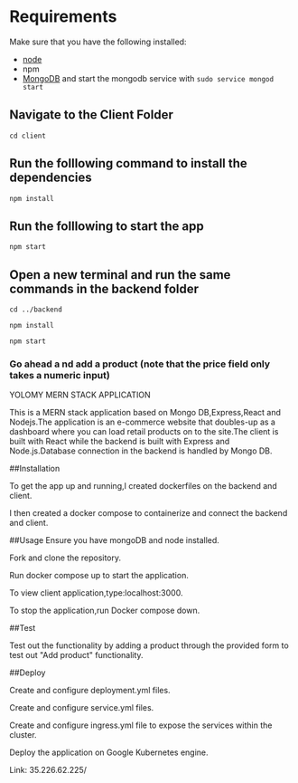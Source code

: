 # Requirements
Make sure that you have the following installed:
- [node](https://www.digitalocean.com/community/tutorials/how-to-install-node-js-on-ubuntu-18-04) 
- npm 
- [MongoDB](https://docs.mongodb.com/manual/tutorial/install-mongodb-on-ubuntu/) and start the mongodb service with `sudo service mongod start`

## Navigate to the Client Folder 
 `cd client`

## Run the folllowing command to install the dependencies 
 `npm install`

## Run the folllowing to start the app
 `npm start`

## Open a new terminal and run the same commands in the backend folder
 `cd ../backend`

 `npm install`

 `npm start`

 ### Go ahead a nd add a product (note that the price field only takes a numeric input)


YOLOMY MERN STACK APPLICATION

This is a MERN stack application based on Mongo DB,Express,React and Nodejs.The application is an e-commerce website that doubles-up as a dashboard where you can load retail products on to the site.The client is built with React while the backend is built with Express and Node.js.Database connection in the backend is handled by Mongo DB.

##Installation

To get the app up and running,I created dockerfiles on the backend and client.

I then created a docker compose to containerize and connect the backend and client.

##Usage
Ensure you have mongoDB and node installed.

Fork and clone the repository.

Run docker compose up to start the application.

To view client application,type:localhost:3000.

To stop the application,run  Docker compose down.

##Test

Test out the functionality by adding a product through the provided form to test out "Add product" functionality.


##Deploy

Create and configure deployment.yml files. 

Create and configure service.yml files.

Create and configure ingress.yml file to expose the services within the cluster.

Deploy the application on Google Kubernetes engine.

Link: 35.226.62.225/ 